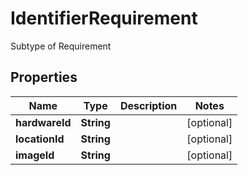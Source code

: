 

# IdentifierRequirement

Subtype of Requirement 
## Properties

Name | Type | Description | Notes
------------ | ------------- | ------------- | -------------
**hardwareId** | **String** |  |  [optional]
**locationId** | **String** |  |  [optional]
**imageId** | **String** |  |  [optional]



